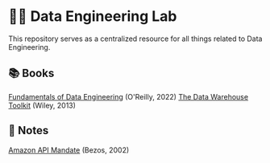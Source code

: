 # 👨‍🔬 Data Engineering Lab 

This repository serves as a centralized resource for all things related to Data Engineering.

## 📚 Books 

[Fundamentals of Data Engineering](./books/fundamentals_of_data_engineering.md) (O'Reilly, 2022)
[The Data Warehouse Toolkit](./books/the_data_warehouse_toolkit.md) (Wiley, 2013)

## 📝 Notes 

[Amazon API Mandate](./notes/amazon_api_mandate.md) (Bezos, 2002)